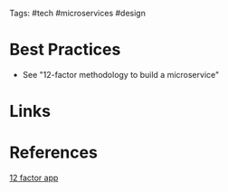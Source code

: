 Tags: #tech #microservices #design

# Best Practices
- See "12-factor methodology to build a microservice"

# Links

# References
[12 factor app](https://12factor.net/)

